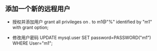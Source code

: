 ## 添加一个新的远程用户
- 授权并添加用户
    grant all privileges on *.* to m1@"%" identified by "m1" with grant option;

- 修改用户密码
    UPDATE mysql.user SET password=PASSWORD("m1") WHERE User="m1";
